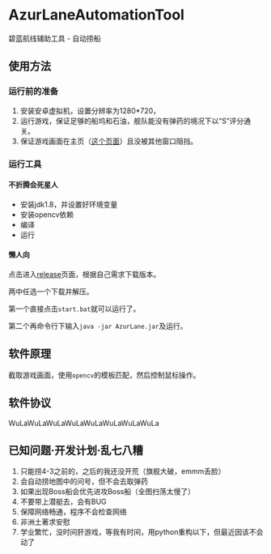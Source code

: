 # AzurLaneAutomationTool
碧蓝航线辅助工具 - 自动捞船

## 使用方法

### 运行前的准备
1. 安装安卓虚拟机，设置分辨率为1280*720，
2. 运行游戏，保证足够的船坞和石油，舰队能没有弹药的境况下以“S”评分通关。
3. 保证游戏画面在主页（[这个页面](https://ws1.sinaimg.cn/mw690/0063VSfxgy1fzz0wmjqlhj30zf0k0e81.jpg)）且没被其他窗口阻挡。

### 运行工具
#### 不折腾会死星人
* 安装jdk1.8，并设置好环境变量
* 安装opencv依赖
* 编译 
* 运行
#### 懒人向
点击进入[release](https://github.com/rainbowtrash2333/AzurLaneAutomationTool/releases)页面，根据自己需求下载版本。

两中任选一个下载并解压。

第一个直接点击`start.bat`就可以运行了。

第二个再命令行下输入`java -jar AzurLane.jar`及运行。


## 软件原理
截取游戏画面，使用`opencv`的模板匹配，然后控制鼠标操作。

## 软件协议
WuLaWuLaWuLaWuLaWuLaWuLaWuLaWuLa

## 已知问题·开发计划·乱七八糟
1. 只能捞4-3之前的，之后的我还没开荒（旗舰大破，emmm丢脸）
2. 会自动捞地图中的问号，但不会去取弹药
3. 如果出现Boss船会优先进攻Boss船（全图扫荡太慢了）
4. 不要带上潜艇去，会有BUG
5. 保障网络畅通，程序不会检查网络
6. 非洲土著求安慰
7. 学业繁忙，没时间肝游戏，等我有时间，用python重构以下，但最近因该不会动了
